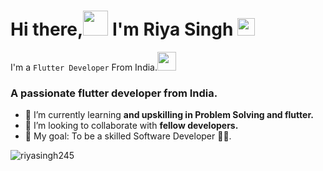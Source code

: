 # Hi there,<img src="https://media.giphy.com/media/hvRJCLFzcasrR4ia7z/giphy.gif" height="40px" width="40px"> I'm Riya Singh  <img src="https://emojis.slackmojis.com/emojis/images/1531849430/4246/blob-sunglasses.gif?1531849430" width="28"/>
I'm a `Flutter Developer` From India.<img src="https://media.giphy.com/media/WUlplcMpOCEmTGBtBW/giphy.gif" width="30"> 

<h3 align="left">A passionate flutter developer from India.</h3>

- 🌱 I’m currently learning **and upskilling in Problem Solving and flutter.**
- 👯 I’m looking to collaborate with **fellow developers.**
- 🥅 My goal: To be a skilled Software Developer 👨‍💻. <br />

<p><img align="center" src="https://github-readme-stats.vercel.app/api/top-langs?username=riyasingh245&show_icons=true&locale=en&layout=compact" alt="riyasingh245" /></p>



